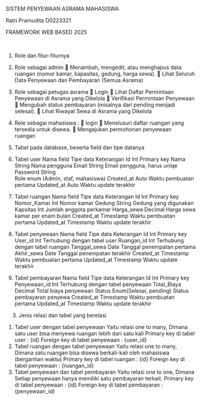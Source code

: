 SISTEM PENYEWAAN ASRAMA MAHASISWA


 


Ratri Pramudita
D0223321



FRAMEWORK WEB BASED
2025

 
 
 
1.	Role dan fitur-fiturnya
1.	Role sebagai admin
	Menambah, mengedit, atau menghapus data ruangan (nomor kamar, kapasitas, gedung, harga sewa).
	Lihat Seluruh Data Penyewaan dan Pembayaran (Semua Asrama)
2.	Role sebagai petugas asrama
	Login
	Lihat Daftar Permintaan Penyewaan di Asrama yang Dikelola
	Verifikasi Permintaan Penyewaan
	Mengubah status pembayaran (misalnya dari pending menjadi selesai).
	Lihat Riwayat Sewa di Asrama yang Dikelola
3.	Role sebagai mahasiswa :
	login
	Menelusuri daftar ruangan yang tersedia untuk disewa.
	Mengajukan permohonan penyewaan ruangan 
2.	Tabel pada database, beserta field dan tipe datanya
1.	Tabel user
Nama field	Tipe data	Keterangan
Id	Int	Primary key
Nama	String	Nama pengguna
Email	String	Email pengguna, harus uniqe
Password	String	
Role	enum	(Admin, staf, mahasiswa)
Created_at	Auto	Waktu pembuatan pertama
Updated_at	Auto	Waktu update terakhir

2.	Tabel ruangan
Nama field	Tipe data	Keterangan
Id	Int	Primary key
Nomor_Kamar	Int	Nomor kamar
Gedung	String	Gedung yang digunakan
Kapsitas	Int	Jumlah anggota perkamar
Harga_sewa	Decimal	Harga sewa kamar per enam bulan
Created_at	Timestamp	Waktu pembuatan pertama
Updated_at	Timestamp	Waktu update terakhir

3.	Tabel penyewaan 
Nama field	Tipe data	Keterangan
Id	Int	Primary key
User_id	Int	Terhubung dengan tabel user 
Ruangan_id	Int	Terhubung dengan tabel ruangan
Tanggal_sewa	Date	Tanggal penempatan pertama
Akhir_sewa	Date	Tanggal penempatan terakhir
Created_at	Timestamp	Waktu pembuatan pertama
Updated_at	Timestamp	Waktu update terakhir

4.	Tabel pembayaran
Nama field	Tipe data	Keterangan
Id	Int	Primary key
Penyewaan_id	Int	Terhubung dengan tabel penyewaan
Total_Biaya	Decimal	Total biaya penyewaan 
Status	Enum(Selesai, pending)	Status pembayaran penyewa
Created_at	Timestamp	Waktu pembuatan pertama
Updated_at	Timestamp	Waktu update terakhir



 
 
3.	Jenis relasi dan tabel yang berelasi
1.	Tabel user dengan tabel penyewaan
Yaitu relasi one to many, Dimana satu user bisa menyewa ruangan lebih dari satu kali
Primary key di tabel user : {id}
Foreign key di tabel penyewaan : {user_id}
2.	Tabel ruangan dengan tabel penyewaan
Yaitu relasi one to many, Dimana satu ruangan bisa disewa berkali-kali oleh mahasiswa (bergantian waktu)
Primary key di tabel ruangan : {id}
Foreign key di tabel penyewaan : {ruangan_id}
3.	Tabel penyewaan dan tabel pembayaran
Yaitu relasi one to one, Dimana Setiap penyewaan hanya memiliki satu pembayaran terkait.
Primary key di tabel penyewaan : {id}
Foreign key di tabel pembayaran : {penyewaan_id}
